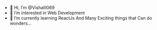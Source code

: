 - 👋 Hi, I’m @Vishalll069
- 👀 I’m interested in Web Development
- 🌱 I’m currently learning ReactJs And Many Exciting things that Can do wonders...


<!---
Vishalll069/Vishalll069 is a ✨ special ✨ repository because its `README.md` (this file) appears on your GitHub profile.
You can click the Preview link to take a look at your changes.
--->
